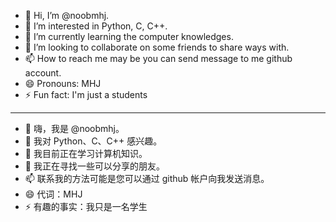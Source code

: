 - 👋 Hi, I’m @noobmhj.
- 👀 I’m interested in Python, C, C++.
- 🌱 I’m currently learning the computer knowledges.
- 💞️ I’m looking to collaborate on some friends to share ways with.
- 📫 How to reach me may be you can send message to me github account. 
- 😄 Pronouns: MHJ  
- ⚡ Fun fact: I'm just a students
---
- 👋 嗨，我是 @noobmhj。  
- 👀 我对 Python、C、C++ 感兴趣。  
- 🌱 我目前正在学习计算机知识。  
- 💞️ 我正在寻找一些可以分享的朋友。  
- 📫 联系我的方法可能是您可以通过 github 帐户向我发送消息。  
- 😄 代词：MHJ  
- ⚡ 有趣的事实：我只是一名学生  
<!---
noobmhj/noobmhj is a ✨ special ✨ repository because its `README.md` (this file) appears on your GitHub profile.
You can click the Preview link to take a look at your changes.
--->
